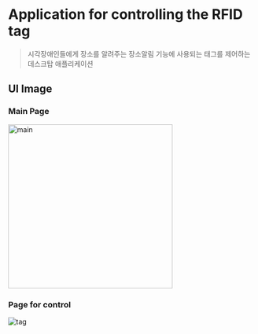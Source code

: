 # Application for controlling the RFID tag
> 시각장애인들에게 장소를 알려주는 장소알림 기능에 사용되는 태그를 제어하는 데스크탑 애플리케이션 <br>

## UI Image
### Main Page
<img width="334" alt="main" src="https://github.com/DCU-CapstoneDesign-WhiteCane/WhiteCane-RFID_App/assets/75602377/25719414-b43a-4abc-a054-22e771e1c498">

### Page for control
![tag](https://github.com/DCU-CapstoneDesign-WhiteCane/WhiteCane-RFID_App/assets/75602377/4196ba82-5430-4690-b38f-57a1686198ba)
